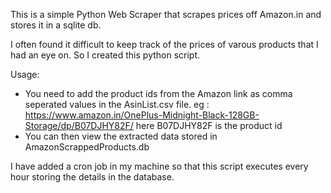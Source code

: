 This is a simple Python Web Scraper that scrapes prices off Amazon.in and stores it in a sqlite db.

I often found it difficult to keep track of the prices of varous products that I had an eye on.
So I created this python script.

Usage:
- You need to add the product ids from the Amazon link as comma seperated values in the AsinList.csv file.
	eg : https://www.amazon.in/OnePlus-Midnight-Black-128GB-Storage/dp/B07DJHY82F/ here B07DJHY82F is the product id
- You can then view the extracted data stored in AmazonScrappedProducts.db

I have added a cron job in my machine so that this script executes every hour storing the details in the database.
